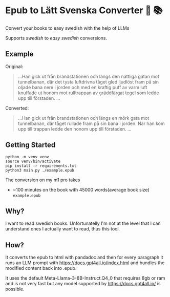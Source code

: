 # Epub to Lätt Svenska Converter :turtle: :books:

Convert your books to easy swedish with the help of LLMs

Supports _swedish_ to _easy swedish_ conversions.

## Example

Original:

> ...Han gick ut från brandstationen och längs den nattliga gatan mot tunnelbanan, där det tysta luftdrivna tåget gled ljudlöst fram på sin oljade bana nere i jorden och med en kraftig puff av varm luft knuffade ut honom mot rulltrappan av gräddfärgat tegel som ledde upp till förstaden. ...

Converted:

> ...Han gick ut från brandstationen och längs en mörk gata mot tunnelbanan, där tåget rullade fram på sin bana i jorden. När han kom upp till trappan ledde den honom upp till förstaden. ...

## Getting Started

```
python -m venv venv
source venv/bin/activate
pip install -r requirements.txt
python3 main.py ./example.epub
```

The conversion on my m1 pro takes

- ~100 minutes on the book with 45000 words(average book size) `example.epub`

## Why?

I want to read swedish books. Unfortunatelly I'm not at the level that I can understand ones I actually want to read, thus this tool.

## How?

It converts the epub to html with pandadoc and then for every paragraph it runs an LLM prompt with https://docs.gpt4all.io/index.html and bundles the modified content back into .epub.

It uses the default Meta-Llama-3-8B-Instruct.Q4_0 that requires 8gb or ram and is not very fast but any model supported by https://docs.gpt4all.io/ is possible.
